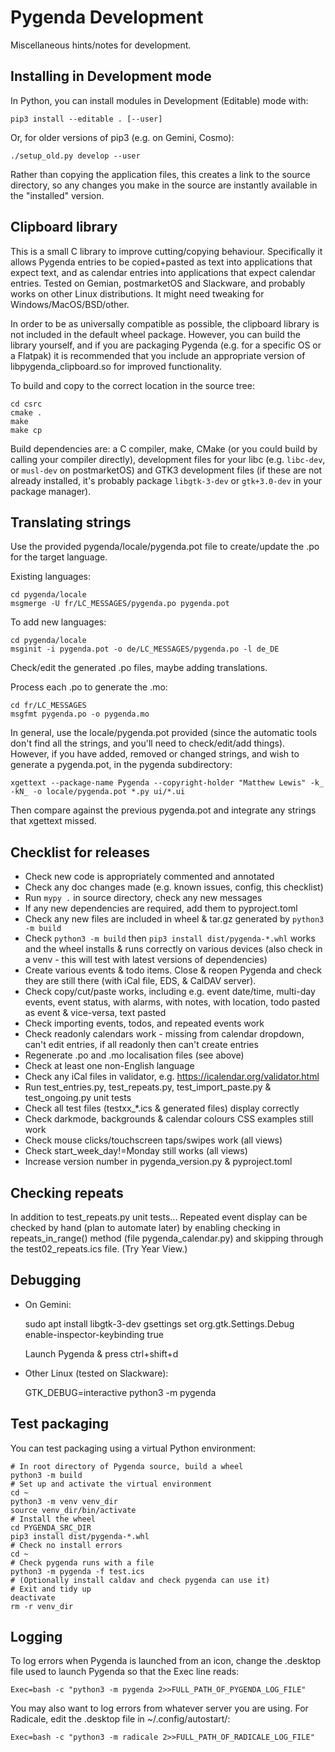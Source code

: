 Pygenda Development
===================
Miscellaneous hints/notes for development.

Installing in Development mode
------------------------------
In Python, you can install modules in Development (Editable) mode with:

    pip3 install --editable . [--user]

Or, for older versions of pip3 (e.g. on Gemini, Cosmo):

    ./setup_old.py develop --user

Rather than copying the application files, this creates a link to the
source directory, so any changes you make in the source are instantly
available in the "installed" version.

Clipboard library
-----------------
This is a small C library to improve cutting/copying behaviour.
Specifically it allows Pygenda entries to be copied+pasted as text
into applications that expect text, and as calendar entries into
applications that expect calendar entries. Tested on Gemian,
postmarketOS and Slackware, and probably works on other Linux
distributions. It might need tweaking for Windows/MacOS/BSD/other.

In order to be as universally compatible as possible, the clipboard
library is not included in the default wheel package. However, you can
build the library yourself, and if you are packaging Pygenda (e.g. for
a specific OS or a Flatpak) it is recommended that you include an
appropriate version of libpygenda_clipboard.so for improved functionality.

To build and copy to the correct location in the source tree:

    cd csrc
    cmake .
    make
    make cp

Build dependencies are: a C compiler, make, CMake (or you could build
by calling your compiler directly), development files for your libc
(e.g. `libc-dev`, or `musl-dev` on postmarketOS) and GTK3 development
files (if these are not already installed, it's probably package
`libgtk-3-dev` or `gtk+3.0-dev` in your package manager).

Translating strings
-------------------
Use the provided pygenda/locale/pygenda.pot file to create/update the
.po for the target language.

Existing languages:

    cd pygenda/locale
    msgmerge -U fr/LC_MESSAGES/pygenda.po pygenda.pot

To add new languages:

    cd pygenda/locale
    msginit -i pygenda.pot -o de/LC_MESSAGES/pygenda.po -l de_DE

Check/edit the generated .po files, maybe adding translations.

Process each .po to generate the .mo:

    cd fr/LC_MESSAGES
    msgfmt pygenda.po -o pygenda.mo

In general, use the locale/pygenda.pot provided (since the automatic
tools don't find all the strings, and you'll need to check/edit/add
things). However, if you have added, removed or changed strings, and
wish to generate a pygenda.pot, in the pygenda subdirectory:

    xgettext --package-name Pygenda --copyright-holder "Matthew Lewis" -k_ -kN_ -o locale/pygenda.pot *.py ui/*.ui

Then compare against the previous pygenda.pot and integrate any
strings that xgettext missed.

Checklist for releases
----------------------
* Check new code is appropriately commented and annotated
* Check any doc changes made (e.g. known issues, config, this checklist)
* Run `mypy .` in source directory, check any new messages
* If any new dependencies are required, add them to pyproject.toml
* Check any new files are included in wheel & tar.gz generated by
  `python3 -m build`
* Check `python3 -m build` then `pip3 install dist/pygenda-*.whl` works
  and the wheel installs & runs correctly on various devices (also check
  in a venv - this will test with latest versions of dependencies)
* Create various events & todo items. Close & reopen Pygenda and check
  they are still there (with iCal file, EDS, & CalDAV server).
* Check copy/cut/paste works, including e.g. event date/time, multi-day events,
  event status, with alarms, with notes, with location, todo pasted as
  event & vice-versa, text pasted
* Check importing events, todos, and repeated events work
* Check readonly calendars work - missing from calendar dropdown, can't edit
  entries, if all readonly then can't create entries
* Regenerate .po and .mo localisation files (see above)
* Check at least one non-English language
* Check any iCal files in validator, e.g. https://icalendar.org/validator.html
* Run test_entries.py, test_repeats.py, test_import_paste.py & test_ongoing.py
  unit tests
* Check all test files (testxx_*.ics & generated files) display correctly
* Check darkmode, backgrounds & calendar colours CSS examples still work
* Check mouse clicks/touchscreen taps/swipes work (all views)
* Check start_week_day!=Monday still works (all views)
* Increase version number in pygenda_version.py & pyproject.toml

Checking repeats
----------------
In addition to test_repeats.py unit tests...
Repeated event display can be checked by hand (plan to automate later) by
enabling checking in repeats_in_range() method (file pygenda_calendar.py)
and skipping through the test02_repeats.ics file. (Try Year View.)

Debugging
---------
* On Gemini:

    sudo apt install libgtk-3-dev
    gsettings set org.gtk.Settings.Debug enable-inspector-keybinding true

  Launch Pygenda & press ctrl+shift+d

* Other Linux (tested on Slackware):

    GTK_DEBUG=interactive python3 -m pygenda

Test packaging
--------------
You can test packaging using a virtual Python environment:

    # In root directory of Pygenda source, build a wheel
    python3 -m build
    # Set up and activate the virtual environment
    cd ~
    python3 -m venv venv_dir
    source venv_dir/bin/activate
    # Install the wheel
    cd PYGENDA_SRC_DIR
    pip3 install dist/pygenda-*.whl
    # Check no install errors
    cd ~
    # Check pygenda runs with a file
    python3 -m pygenda -f test.ics
    # (Optionally install caldav and check pygenda can use it)
    # Exit and tidy up
    deactivate
    rm -r venv_dir

Logging
-------
To log errors when Pygenda is launched from an icon, change the
.desktop file used to launch Pygenda so that the Exec line reads:

    Exec=bash -c "python3 -m pygenda 2>>FULL_PATH_OF_PYGENDA_LOG_FILE"

You may also want to log errors from whatever server you are using.
For Radicale, edit the .desktop file in ~/.config/autostart/:

    Exec=bash -c "python3 -m radicale 2>>FULL_PATH_OF_RADICALE_LOG_FILE"
